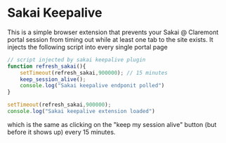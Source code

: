 # Sakai Keepalive

This is a simple browser extension that prevents your Sakai @ Claremont portal session from timing out while at least one tab to the site exists. It injects the following script into every single portal page

```js
// script injected by sakai keepalive plugin
function refresh_sakai(){
    setTimeout(refresh_sakai,900000); // 15 minutes
    keep_session_alive();
    console.log("Sakai keepalive endponit polled")
}

setTimeout(refresh_sakai,900000);
console.log("Sakai keepalive extension loaded")
```
which is the same as clicking on the "keep my session alive" button (but before it shows up) every 15 minutes. 


